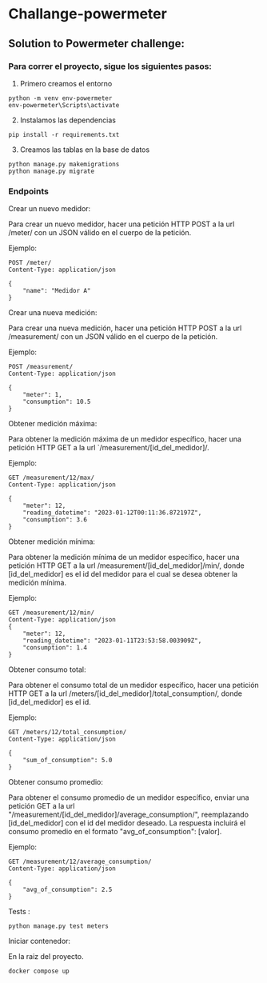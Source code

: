 # Challange-powermeter

## Solution to Powermeter challenge:


### Para correr el proyecto, sigue los siguientes pasos:


1) Primero creamos el entorno

```
python -m venv env-powermeter
env-powermeter\Scripts\activate
```
2) Instalamos las dependencias
```
pip install -r requirements.txt
```
3) Creamos las tablas en la base de datos
```
python manage.py makemigrations
python manage.py migrate
```

### Endpoints

Crear un nuevo medidor:

Para crear un nuevo medidor, hacer una petición HTTP POST a la url /meter/ con un JSON válido en el cuerpo de la petición.

Ejemplo:

```
POST /meter/
Content-Type: application/json

{
    "name": "Medidor A"
}
```

Crear una nueva medición:

Para crear una nueva medición, hacer una petición HTTP POST a la url /measurement/ con un JSON válido en el cuerpo de la petición.

Ejemplo:

```
POST /measurement/
Content-Type: application/json

{
    "meter": 1,
    "consumption": 10.5
}
```

Obtener medición máxima:

Para obtener la medición máxima de un medidor específico, hacer una petición HTTP GET a la url `/measurement/[id_del_medidor]/.

Ejemplo:

```
GET /measurement/12/max/
Content-Type: application/json

{
    "meter": 12,
    "reading_datetime": "2023-01-12T00:11:36.872197Z",
    "consumption": 3.6
}
```
Obtener medición mínima:

Para obtener la medición mínima de un medidor específico, hacer una petición HTTP GET a la url /measurement/[id_del_medidor]/min/, donde [id_del_medidor] es el id del medidor para el cual se desea obtener la medición mínima.

Ejemplo:

```
GET /measurement/12/min/
Content-Type: application/json
{
    "meter": 12,
    "reading_datetime": "2023-01-11T23:53:58.003909Z",
    "consumption": 1.4
}
```

Obtener consumo total:

Para obtener el consumo total de un medidor específico, hacer una petición HTTP GET a la url /meters/[id_del_medidor]/total_consumption/, donde [id_del_medidor] es el id.

Ejemplo:

```
GET /meters/12/total_consumption/
Content-Type: application/json

{
    "sum_of_consumption": 5.0
}
```
Obtener consumo promedio:

Para obtener el consumo promedio de un medidor específico, enviar una petición GET a la url "/measurement/[id_del_medidor]/average_consumption/", reemplazando [id_del_medidor] con el id del medidor deseado. La respuesta incluirá el consumo promedio en el formato "avg_of_consumption": [valor].

Ejemplo:

```
GET /measurement/12/average_consumption/
Content-Type: application/json

{
    "avg_of_consumption": 2.5
}
```


Tests :

``` 
python manage.py test meters
```

Iniciar contenedor:

En la raiz del proyecto.

``` 
docker compose up
``` 
